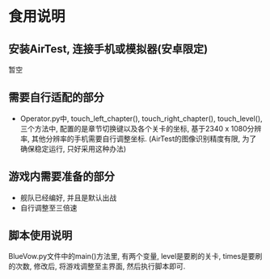 # 食用说明
## 安装AirTest, 连接手机或模拟器(安卓限定)
暂空
## 需要自行适配的部分
* Operator.py中, touch_left_chapter(), touch_right_chapter(), touch_level(), 三个方法中, 配置的是章节切换键以及各个关卡的坐标, 基于2340 x 1080分辨率, 其他分辨率的手机需要自行调整坐标. (AirTest的图像识别精度有限, 为了确保稳定运行, 只好采用这种办法)
## 游戏内需要准备的部分
* 舰队已经编好, 并且是默认出战
* 自行调整至三倍速
## 脚本使用说明
BlueVow.py文件中的main()方法里, 有两个变量, level是要刷的关卡, times是要刷的次数, 修改后, 将游戏调整至主界面, 然后执行脚本即可.
